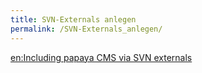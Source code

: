 ```yaml
---
title: SVN-Externals anlegen
permalink: /SVN-Externals_anlegen/
---
```


[en:Including papaya CMS via SVN externals](/en:Including_papaya_CMS_via_SVN_externals.md)